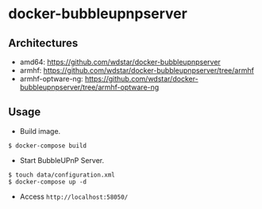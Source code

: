 # docker-bubbleupnpserver

## Architectures 

- amd64: https://github.com/wdstar/docker-bubbleupnpserver
- armhf: https://github.com/wdstar/docker-bubbleupnpserver/tree/armhf
- armhf-optware-ng: https://github.com/wdstar/docker-bubbleupnpserver/tree/armhf-optware-ng

## Usage

- Build image.

```
$ docker-compose build
```

- Start BubbleUPnP Server.

```
$ touch data/configuration.xml
$ docker-compose up -d
```

- Access `http://localhost:58050/`

